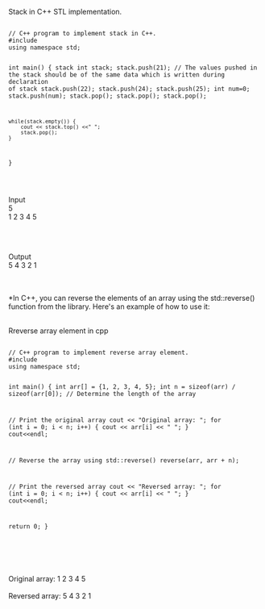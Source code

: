 Stack in C++ STL implementation.


<Code language="cpp">
// C++ program to implement stack in C++.
#include <bits/stdc++.h>
using namespace std;

int main() {
    stack int stack;
    stack.push(21); // The values pushed in the stack should be of the same data which is written during declaration of stack
    stack.push(22);
    stack.push(24);
    stack.push(25);
    int num=0;
      stack.push(num);
    stack.pop();
    stack.pop();
      stack.pop();
   
    while(stack.empty()) {
        cout << stack.top() <<" ";
        stack.pop();
    }
}

</Code>

<br/>

Input<br/>
5<br/>
1 2 3 4 5<br/>

<br/><br/>

Output<br/>
5 4 3 2 1

<br/><br/>
*In C++, you can reverse the elements of an array using the std::reverse() function from the <algorithm> library. Here's an example of how to use it:
<br/><br/>

Rreverse array element in cpp

<Code language="cpp">
// C++ program to implement reverse array element.
#include <bits/stdc++.h>
using namespace std;

int main() {
  int arr[] = {1, 2, 3, 4, 5};
  int n = sizeof(arr) / sizeof(arr[0]);  // Determine the length of the array

  // Print the original array
  cout << "Original array: ";
  for (int i = 0; i < n; i++) {
    cout << arr[i] << " ";
  }
  cout<<endl;

  // Reverse the array using std::reverse()
  reverse(arr, arr + n);

  // Print the reversed array
  cout << "Reversed array: ";
  for (int i = 0; i < n; i++) {
    cout << arr[i] << " ";
  }
  cout<<endl;

  return 0;
}


</Code>

<br/><br/>

Original array: 1 2 3 4 5<br/><br/>
Reversed array: 5 4 3 2 1<br/><br/>
